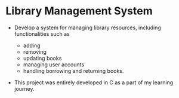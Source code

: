 # Library Management System

   - Develop a system for managing library resources, including functionalities such as
		- adding
		- removing
		- updating books
		- managing user accounts
		- handling borrowing and returning books.

  - This project was entirely developed in C as a part of my learning journey.
